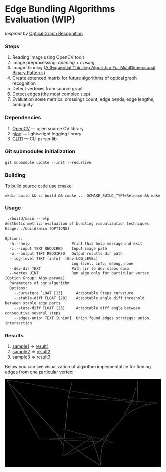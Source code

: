 # Edge Bundling Algorithms Evaluation (WIP)

_Inspired by_ [Optical Graph Recognition](https://www.researchgate.net/publication/232651643_Optical_Graph_Recognition)

### Steps

1. Reading image using OpenCV tools
2. Image preprocessing: _opening_ + _closing_
3. Image thinning ([A Sequential Thinning Algorithm For MultiDimensional Binary Patterns](https://arxiv.org/pdf/1710.03025.pdf)) 
4. Create extended matrix for future algorithms of optical graph recognition
5. Detect vertexes from source graph
6. Detect edges (the most complex step)
7. Evaluation some metrics: crossings count, edge bends, edge lengths, ambiguity

### Dependencies

1. [OpenCV](https://opencv.org/) — open source CV library
2. [plog](https://github.com/SergiusTheBest/plog/tree/a6b5e5189e6d4de15cbb7fddc7dedfb187c8bdc3) — lightweight logging library
3. [CLI11](https://github.com/CLIUtils/CLI11/tree/e1cef53f91044be9263e24eff1325eff94ef7f8b) — CLI parser lib

### Git submodules initialization
```
git submodule update --init --recursive
```

### Building

To build source code use cmake:
```
mkdir build && cd build && cmake .. -DCMAKE_BUILD_TYPE=Release && make
```

### Usage

```
 ./build/main --help
Aesthetic metrics evaluation of bundling visualization techniques
Usage: ./build/main [OPTIONS]

Options:
  -h,--help                   Print this help message and exit
  -i,--input TEXT REQUIRED    Input image path
  -o,--output TEXT REQUIRED   Output results dir path
  --log-level TEXT [info]  (Env:LOG_LEVEL)
                              Log level: info, debug, none
  --dev-dir TEXT              Path dir to dev steps dump
  --vertex UINT               Run algo only for particular vertex
[Option Group: Algo params]
  Parameters of ogr algorithm
  Options:
    --curvature FLOAT [13]      Acceptable Steps curvature
    --stable-diff FLOAT [20]    Acceptable angle diff threshold between stable edge parts
    --state-diff FLOAT [25]     Acceptable diff angle between consecutive several steps
    --edges-union TEXT [union]  Union found edges strategy: union, intersection
```

### Results

1. [sample1](./samples/1) => [result1](./results/1)
2. [sample2](./samples/2) => [result2](./results/2)
3. [sample3](./samples/3) => [result3](./results/3)

Below you can see visualization of algorithm implementation for finding edges from one particular vertex:

![](./results/algo_vis.gif)

